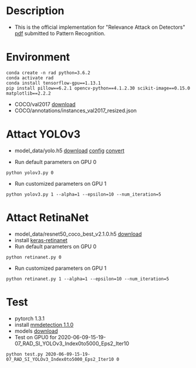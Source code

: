 # Description
* This is the official implementation for "Relevance Attack on Detectors" [pdf](https://arxiv.org/abs/2008.06822) submitted to Pattern Recognition.

# Environment
```
conda create -n rad python=3.6.2
conda activate rad
conda install tensorflow-gpu==1.13.1
pip install pillow==6.2.1 opencv-python==4.1.2.30 scikit-image==0.15.0 matplotlib==2.2.2
```
* COCO/val2017 [download](http://cocodataset.org)
* COCO/annotations/instances_val2017_resized.json

# Attact YOLOv3
* model_data/yolo.h5 [download](https://pjreddie.com/media/files/yolov3.weights)  [config](https://github.com/pjreddie/darknet/blob/master/cfg/yolov3.cfg) [convert](https://github.com/qqwweee/keras-yolo3/blob/master/convert.py)

* Run default parameters on GPU 0
```
python yolov3.py 0
```
* Run customized parameters on GPU 1
```
python yolov3.py 1 --alpha=1 --epsilon=10 --num_iteration=5
```

# Attact RetinaNet
* model_data/resnet50_coco_best_v2.1.0.h5 [download](https://github.com/fizyr/keras-retinanet/releases/download/0.5.1/resnet50_coco_best_v2.1.0.h5)
* install [keras-retinanet](https://github.com/fizyr/keras-retinanet)
* Run default parameters on GPU 0
```
python retinanet.py 0
```
* Run customized parameters on GPU 1
```
python retinanet.py 1 --alpha=1 --epsilon=10 --num_iteration=5
```

# Test
* pytorch 1.3.1
* install [mmdetection 1.1.0](https://github.com/open-mmlab/mmdetection)
* models [download](https://mmdetection.readthedocs.io/en/latest/model_zoo.html)
* Test on GPU0 for 2020-06-09-15-19-07_RAD_SI_YOLOv3_Index0to5000_Eps2_Iter10
```
python test.py 2020-06-09-15-19-07_RAD_SI_YOLOv3_Index0to5000_Eps2_Iter10 0
```
